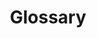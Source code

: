 ---
id: glossary
title: Glossary
slug: /resources/glossary
sidebar_label: Glossary
sidebar_position: 1
---